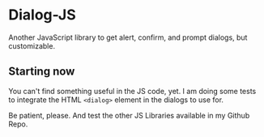 # Dialog-JS
Another JavaScript library to get alert, confirm, and prompt dialogs, but customizable.

## Starting now
You can't find something useful in the JS code, yet. I am doing some tests to integrate the HTML `<dialog>` element in the dialogs to use for.

Be patient, please. And test the other JS Libraries available in my Github Repo.